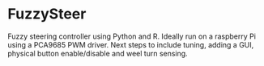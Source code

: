 # FuzzySteer
Fuzzy steering controller using Python and R. Ideally run on a raspberry Pi using a PCA9685 PWM driver. Next steps to include tuning, adding a GUI, physical button enable/disable and weel turn sensing.
